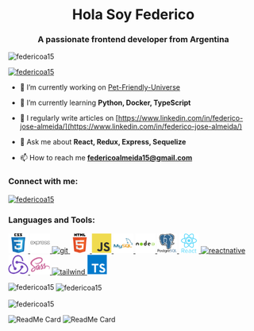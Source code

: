 <h1 align="center">Hola Soy Federico</h1>
<h3 align="center">A passionate frontend developer from Argentina</h3>

<p align="left"> <img src="https://komarev.com/ghpvc/?username=federicoa15&label=Profile%20views&color=0e75b6&style=flat&theme=dracula" alt="federicoa15" /> </p>

<p align="left"> <a href="https://github.com/ryo-ma/github-profile-trophy&theme=dracula"><img src="https://github-profile-trophy.vercel.app/?username=federicoa15&theme=dracula" alt="federicoa15" /></a> </p>

- 🔭 I’m currently working on [Pet-Friendly-Universe](https://petfriendlyuniverse.vercel.app/)

- 🌱 I’m currently learning **Python, Docker, TypeScript**

- 📝 I regularly write articles on [https://www.linkedin.com/in/federico-jose-almeida/](https://www.linkedin.com/in/federico-jose-almeida/)

- 💬 Ask me about **React, Redux, Express, Sequelize**

- 📫 How to reach me **federicoalmeida15@gmail.com**

<h3 align="left">Connect with me:</h3>
<p align="left">
<a href="https://linkedin.com/in/federicoa15" target="blank"><img align="center" src="https://raw.githubusercontent.com/rahuldkjain/github-profile-readme-generator/master/src/images/icons/Social/linked-in-alt.svg" alt="federicoa15" height="30" width="40" /></a>
</p>

<h3 align="left">Languages and Tools:</h3>
<p align="left"> <a href="https://www.w3schools.com/css/" target="_blank" rel="noreferrer"> <img src="https://raw.githubusercontent.com/devicons/devicon/master/icons/css3/css3-original-wordmark.svg" alt="css3" width="40" height="40"/> </a> <a href="https://expressjs.com" target="_blank" rel="noreferrer"> <img src="https://raw.githubusercontent.com/devicons/devicon/master/icons/express/express-original-wordmark.svg" alt="express" width="40" height="40"/> </a> <a href="https://git-scm.com/" target="_blank" rel="noreferrer"> <img src="https://www.vectorlogo.zone/logos/git-scm/git-scm-icon.svg" alt="git" width="40" height="40"/> </a> <a href="https://www.w3.org/html/" target="_blank" rel="noreferrer"> <img src="https://raw.githubusercontent.com/devicons/devicon/master/icons/html5/html5-original-wordmark.svg" alt="html5" width="40" height="40"/> </a> <a href="https://developer.mozilla.org/en-US/docs/Web/JavaScript" target="_blank" rel="noreferrer"> <img src="https://raw.githubusercontent.com/devicons/devicon/master/icons/javascript/javascript-original.svg" alt="javascript" width="40" height="40"/> </a> <a href="https://www.mysql.com/" target="_blank" rel="noreferrer"> <img src="https://raw.githubusercontent.com/devicons/devicon/master/icons/mysql/mysql-original-wordmark.svg" alt="mysql" width="40" height="40"/> </a> <a href="https://nodejs.org" target="_blank" rel="noreferrer"> <img src="https://raw.githubusercontent.com/devicons/devicon/master/icons/nodejs/nodejs-original-wordmark.svg" alt="nodejs" width="40" height="40"/> </a> <a href="https://www.postgresql.org" target="_blank" rel="noreferrer"> <img src="https://raw.githubusercontent.com/devicons/devicon/master/icons/postgresql/postgresql-original-wordmark.svg" alt="postgresql" width="40" height="40"/> </a> <a href="https://reactjs.org/" target="_blank" rel="noreferrer"> <img src="https://raw.githubusercontent.com/devicons/devicon/master/icons/react/react-original-wordmark.svg" alt="react" width="40" height="40"/> </a> <a href="https://reactnative.dev/" target="_blank" rel="noreferrer"> <img src="https://reactnative.dev/img/header_logo.svg" alt="reactnative" width="40" height="40"/> </a> <a href="https://redux.js.org" target="_blank" rel="noreferrer"> <img src="https://raw.githubusercontent.com/devicons/devicon/master/icons/redux/redux-original.svg" alt="redux" width="40" height="40"/> </a> <a href="https://sass-lang.com" target="_blank" rel="noreferrer"> <img src="https://raw.githubusercontent.com/devicons/devicon/master/icons/sass/sass-original.svg" alt="sass" width="40" height="40"/> </a> <a href="https://tailwindcss.com/" target="_blank" rel="noreferrer"> <img src="https://www.vectorlogo.zone/logos/tailwindcss/tailwindcss-icon.svg" alt="tailwind" width="40" height="40"/> </a> <a href="https://www.typescriptlang.org/" target="_blank" rel="noreferrer"> <img src="https://raw.githubusercontent.com/devicons/devicon/master/icons/typescript/typescript-original.svg" alt="typescript" width="40" height="40"/> </a> </p>

<p><img align="left" src="https://github-readme-stats.vercel.app/api/top-langs?username=federicoa15&show_icons=true&theme=dracula&locale=en&layout=compact" alt="federicoa15" /></p>

<p>&nbsp;<img align="center" src="https://github-readme-stats.vercel.app/api?username=federicoa15&show_icons=true&theme=dracula&locale=en" alt="federicoa15" /></p>

<p><img align="center" src="https://github-readme-streak-stats.herokuapp.com/?user=federicoa15&theme=dracula" alt="federicoa15" /></p>

![ReadMe Card](https://github-readme-stats.vercel.app/api/pin/?username=FedericoA15&theme=dracula&repo=Pet-Friendly-Universe-e-commerce)
![ReadMe Card](https://github-readme-stats.vercel.app/api/pin/?username=FedericoA15&theme=dracula&repo=Henry-PI-Pokemon)
